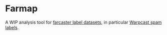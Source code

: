 # Farmap

A WIP analysis tool for [farcaster label datasets](https://github.com/farcasterxyz/labels), in particular [Warpcast spam labels](https://github.com/warpcast/labels/).
